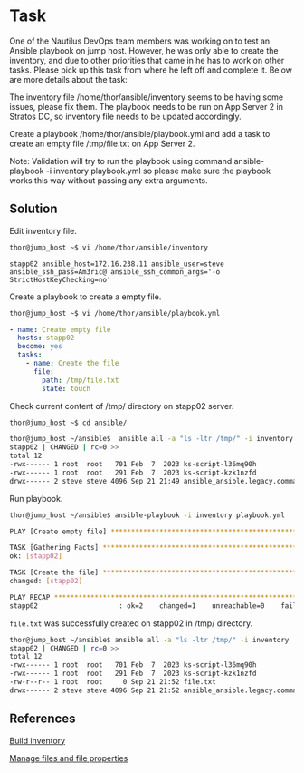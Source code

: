 # Task

One of the Nautilus DevOps team members was working on to test an Ansible playbook on jump host. However, he was only able to create the inventory, and due to other priorities that came in he has to work on other tasks. Please pick up this task from where he left off and complete it. Below are more details about the task:


The inventory file /home/thor/ansible/inventory seems to be having some issues, please fix them. The playbook needs to be run on App Server 2 in Stratos DC, so inventory file needs to be updated accordingly.


Create a playbook /home/thor/ansible/playbook.yml and add a task to create an empty file /tmp/file.txt on App Server 2.


Note: Validation will try to run the playbook using command ansible-playbook -i inventory playbook.yml so please make sure the playbook works this way without passing any extra arguments.
## Solution

Edit inventory file.
```sh
thor@jump_host ~$ vi /home/thor/ansible/inventory
```
```
stapp02 ansible_host=172.16.238.11 ansible_user=steve ansible_ssh_pass=Am3ric@ ansible_ssh_common_args='-o StrictHostKeyChecking=no'
```

Create a playbook to create a empty file.
```sh
thor@jump_host ~$ vi /home/thor/ansible/playbook.yml
```


```yml
- name: Create empty file
  hosts: stapp02
  become: yes
  tasks:
    - name: Create the file
      file:
        path: /tmp/file.txt
        state: touch
```

Check current content of /tmp/ directory on stapp02 server.
```sh
thor@jump_host ~$ cd ansible/
```

```sh
thor@jump_host ~/ansible$  ansible all -a "ls -ltr /tmp/" -i inventory
stapp02 | CHANGED | rc=0 >>
total 12
-rwx------ 1 root  root   701 Feb  7  2023 ks-script-l36mq90h
-rwx------ 1 root  root   291 Feb  7  2023 ks-script-kzk1nzfd
drwx------ 2 steve steve 4096 Sep 21 21:49 ansible_ansible.legacy.command_payload_26pstnxy
```

Run playbook.

```sh
thor@jump_host ~/ansible$ ansible-playbook -i inventory playbook.yml

PLAY [Create empty file] ***********************************************************************************************************************************************************

TASK [Gathering Facts] *************************************************************************************************************************************************************
ok: [stapp02]

TASK [Create the file] *************************************************************************************************************************************************************
changed: [stapp02]

PLAY RECAP *************************************************************************************************************************************************************************
stapp02                    : ok=2    changed=1    unreachable=0    failed=0    skipped=0    rescued=0    ignored=0  
```

`file.txt` was successfully created on stapp02 in /tmp/ directory.
```sh
thor@jump_host ~/ansible$ ansible all -a "ls -ltr /tmp/" -i inventory
stapp02 | CHANGED | rc=0 >>
total 12
-rwx------ 1 root  root   701 Feb  7  2023 ks-script-l36mq90h
-rwx------ 1 root  root   291 Feb  7  2023 ks-script-kzk1nzfd
-rw-r--r-- 1 root  root     0 Sep 21 21:52 file.txt
drwx------ 2 steve steve 4096 Sep 21 21:52 ansible_ansible.legacy.command_payload_vp3zan85
```

## References

[Build inventory](https://docs.ansible.com/ansible/latest/inventory_guide/intro_inventory.html#inventory-basics-formats-hosts-and-groups)

[Manage files and file properties](https://docs.ansible.com/ansible/latest/collections/ansible/builtin/file_module.html)


